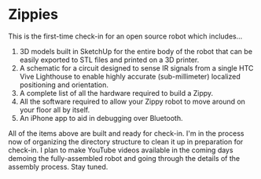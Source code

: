 # Zippies

This is the first-time check-in for an open source robot which includes...

1. 3D models built in SketchUp for the entire body of the robot that can be easily exported to STL files and printed on a 3D printer.
2. A schematic for a circuit designed to sense IR signals from a single HTC Vive Lighthouse to enable highly accurate (sub-millimeter) localized positioning and orientation.
3. A complete list of all the hardware required to build a Zippy.
4. All the software required to allow your Zippy robot to move around on your floor all by itself.
5. An iPhone app to aid in debugging over Bluetooth.

All of the items above are built and ready for check-in. I'm in the process now of organizing the directory structure to clean it up in preparation for check-in. I plan to make YouTube videos available in the coming days demoing the fully-assembled robot and going through the details of the assembly process. Stay tuned.
